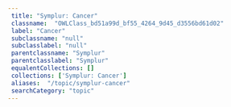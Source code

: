```yaml
--- 
 title: "Symplur: Cancer" 
 classname:  "OWLClass_bd51a99d_bf55_4264_9d45_d3556bd61d02" 
 label: "Cancer" 
 subclassname: "null" 
 subclasslabel: "null" 
 parentclassname: "Symplur" 
 parentclasslabel: "Symplur" 
 equalentCollections: [] 
 collections: ['Symplur: Cancer']
 aliases:  "/topic/symplur-cancer"  
 searchCategory: "topic" 
---
```

